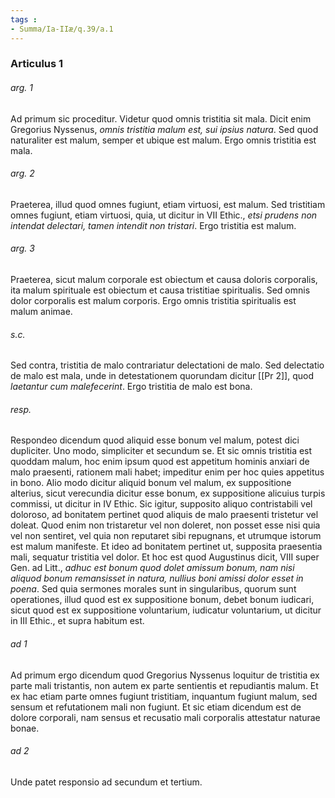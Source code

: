 ```yaml
---
tags : 
- Summa/Ia-IIæ/q.39/a.1
---
```


### Articulus 1

###### arg. 1
Ad primum sic proceditur. Videtur quod omnis tristitia sit mala. Dicit enim Gregorius Nyssenus, *omnis tristitia malum est, sui ipsius natura*. Sed quod naturaliter est malum, semper et ubique est malum. Ergo omnis tristitia est mala.

###### arg. 2
Praeterea, illud quod omnes fugiunt, etiam virtuosi, est malum. Sed tristitiam omnes fugiunt, etiam virtuosi, quia, ut dicitur in VII Ethic., *etsi prudens non intendat delectari, tamen intendit non tristari*. Ergo tristitia est malum.

###### arg. 3
Praeterea, sicut malum corporale est obiectum et causa doloris corporalis, ita malum spirituale est obiectum et causa tristitiae spiritualis. Sed omnis dolor corporalis est malum corporis. Ergo omnis tristitia spiritualis est malum animae.

###### s.c.
Sed contra, tristitia de malo contrariatur delectationi de malo. Sed delectatio de malo est mala, unde in detestationem quorundam dicitur [[Pr 2]], quod *laetantur cum malefecerint*. Ergo tristitia de malo est bona.

###### resp.
Respondeo dicendum quod aliquid esse bonum vel malum, potest dici dupliciter. Uno modo, simpliciter et secundum se. Et sic omnis tristitia est quoddam malum, hoc enim ipsum quod est appetitum hominis anxiari de malo praesenti, rationem mali habet; impeditur enim per hoc quies appetitus in bono. Alio modo dicitur aliquid bonum vel malum, ex suppositione alterius, sicut verecundia dicitur esse bonum, ex suppositione alicuius turpis commissi, ut dicitur in IV Ethic. Sic igitur, supposito aliquo contristabili vel doloroso, ad bonitatem pertinet quod aliquis de malo praesenti tristetur vel doleat. Quod enim non tristaretur vel non doleret, non posset esse nisi quia vel non sentiret, vel quia non reputaret sibi repugnans, et utrumque istorum est malum manifeste. Et ideo ad bonitatem pertinet ut, supposita praesentia mali, sequatur tristitia vel dolor. Et hoc est quod Augustinus dicit, VIII super Gen. ad Litt., *adhuc est bonum quod dolet amissum bonum, nam nisi aliquod bonum remansisset in natura, nullius boni amissi dolor esset in poena*. Sed quia sermones morales sunt in singularibus, quorum sunt operationes, illud quod est ex suppositione bonum, debet bonum iudicari, sicut quod est ex suppositione voluntarium, iudicatur voluntarium, ut dicitur in III Ethic., et supra habitum est.

###### ad 1
Ad primum ergo dicendum quod Gregorius Nyssenus loquitur de tristitia ex parte mali tristantis, non autem ex parte sentientis et repudiantis malum. Et ex hac etiam parte omnes fugiunt tristitiam, inquantum fugiunt malum, sed sensum et refutationem mali non fugiunt. Et sic etiam dicendum est de dolore corporali, nam sensus et recusatio mali corporalis attestatur naturae bonae.

###### ad 2
Unde patet responsio ad secundum et tertium.

